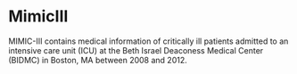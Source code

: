 # MimicIII

MIMIC-III contains medical information of critically ill patients admitted to an intensive care unit (ICU) at the Beth Israel Deaconess Medical Center (BIDMC) in Boston, MA between 2008 and 2012. 
